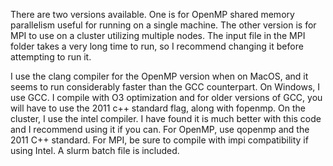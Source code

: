 There are two versions available. One is for OpenMP shared memory parallelism useful for running on a single machine. The other version is
for MPI to use on a cluster utilizing multiple nodes. The input file in the MPI folder takes a very long time to run, so I recommend changing
it before attempting to run it. 

I use the clang compiler for the OpenMP version when on MacOS, and it seems to run considerably faster than the GCC counterpart. On Windows,
I use GCC. I compile with O3 optimization and for older versions of GCC, you will have to use the 2011 c++ standard flag, along with fopenmp.
On the cluster, I use the intel compiler. I have found it is much better with this code and I recommend using it if you can. For OpenMP, use
qopenmp and the 2011 C++ standard. For MPI, be sure to compile with impi compatibility if using Intel. A slurm batch file is included.
